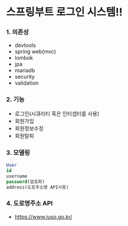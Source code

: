 # 스프링부트 로그인 시스템!!

### 1. 의존성
- devtools
- spring web(mvc)
- lombok
- jpa
- mariadb
- security
- validation

### 2. 기능
- 로그인(시큐리티 혹은 인터셉터를 사용)
- 회원가입
- 회원정보수정
- 회원탈퇴

### 3. 모델링
```sql
User
id
username
password(암호화)
address(도로주소명 API사용)
```

### 4. 도로명주소 API
- https://www.juso.go.kr/
